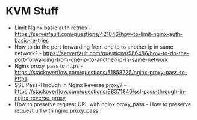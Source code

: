 # KVM Stuff

* Limit Nginx basic auth retries - https://serverfault.com/questions/421046/how-to-limit-nginx-auth-basic-re-tries
* How to do the port forwarding from one ip to another ip in same network? - https://serverfault.com/questions/586486/how-to-do-the-port-forwarding-from-one-ip-to-another-ip-in-same-network
* Nginx proxy_pass to https - https://stackoverflow.com/questions/51858725/nginx-proxy-pass-to-https
* SSL Pass-Through in Nginx Reverse proxy? - https://stackoverflow.com/questions/38371840/ssl-pass-through-in-nginx-reverse-proxy
* How to preserve request URL with nginx proxy_pass - How to preserve request url with nginx proxy_pass